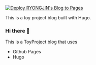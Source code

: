 [![Deploy RYONGJIN's Blog to Pages](https://github.com/younjinjeong/younjinjeong.github.io/actions/workflows/hugo.yml/badge.svg)](https://github.com/younjinjeong/younjinjeong.github.io/actions/workflows/hugo.yml)

This is a toy project blog built with Hugo.

### Hi there 👋

This is a ToyProject blog that uses 

- Github Pages 
- Hugo 



<!--
**younjinjeong/younjinjeong** is a ✨ _special_ ✨ repository because its `README.md` (this file) appears on your GitHub profile.

Here are some ideas to get you started:

- 🔭 I'm currently working on ...
- 🌱 I'm currently learning ...
- 👯 I'm looking to collaborate on ...
- 🤔 I'm looking for help with ...
- 💬 Ask me about ...
- 📫 How to reach me: ...
- 😄 Pronouns: ...
- ⚡ Fun fact: ...
-->
